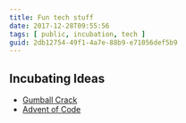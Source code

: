 ```yaml
---
title: Fun tech stuff
date: 2017-12-28T09:55:56
tags: [ public, incubation, tech ]
guid: 2db12754-49f1-4a7e-88b9-e71056def5b9
---
```



<!--more-->

## Incubating Ideas

* [Gumball Crack][c]
* [Advent of Code](http://adventofcode.com/)

[c]: https://ia801508.us.archive.org/18/items/Gumball4amCrack/Gumball%20(4am%20&%20san%20inc%20crack).txt
